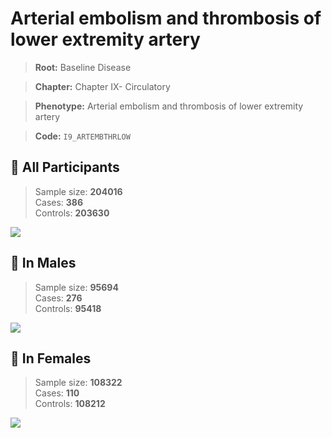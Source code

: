 # Arterial embolism and thrombosis of lower extremity artery

> **Root:** Baseline Disease  

> **Chapter:** Chapter IX- Circulatory  

> **Phenotype:** Arterial embolism and thrombosis of lower extremity artery  

> **Code:** `I9_ARTEMBTHRLOW`

## 🧪 All Participants  
> Sample size: **204016**  
> Cases: **386**  
> Controls: **203630**
<img src="/Disease/Figures/ALL/Incidence/I9_ARTEMBTHRLOW.png"/>
<CsvTable src="/public/Disease/Data/ALL/Incidence/COX_I9_ARTEMBTHRLOW.csv" label="🔍 View full results" />

## 👨 In Males  
> Sample size: **95694**  
> Cases: **276**  
> Controls: **95418**
<img src="/Disease/Figures/Male/Incidence/I9_ARTEMBTHRLOW.png"/>
<CsvTable src="/public/Disease/Data/Male/Incidence/COX_I9_ARTEMBTHRLOW.csv" label="🔍 View full results" />

## 👩 In Females  
> Sample size: **108322**  
> Cases: **110**  
> Controls: **108212**
<img src="/Disease/Figures/Female/Incidence/I9_ARTEMBTHRLOW.png"/>
<CsvTable src="/public/Disease/Data/Female/Incidence/COX_I9_ARTEMBTHRLOW.csv" label="🔍 View full results" />

